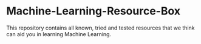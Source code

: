 # Machine-Learning-Resource-Box
This repository contains all known, tried and tested resources that we think can aid you in learning Machine Learning. 
